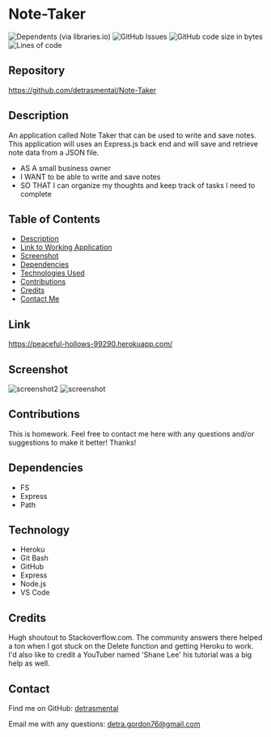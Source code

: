 # Note-Taker
![Dependents (via libraries.io)](https://img.shields.io/librariesio/dependents/npm/inquirer)
![GitHub Issues](https://img.shields.io/github/issues-raw/detrasmental/Note-Taker)
![GitHub code size in bytes](https://img.shields.io/github/languages/code-size/detrasmental/Note-Taker)
![Lines of code](https://img.shields.io/tokei/lines/github/detrasmental/Note-Taker)


## Repository
https://github.com/detrasmental/Note-Taker

## Description
An application called Note Taker that can be used to write and save notes. This application will uses an Express.js back end and will save and retrieve note data from a JSON file.
* AS A small business owner
* I WANT to be able to write and save notes
* SO THAT I can organize my thoughts and keep track of tasks I need to complete


## Table of Contents
- [Description](#Description)
- [Link to Working Application](#Link)
- [Screenshot](#Screenshot)
- [Dependencies](#Dependencies)
- [Technologies Used](#Technology)
- [Contributions](#contributions)
- [Credits](#Credits)
- [Contact Me](#Contact)

## Link
https://peaceful-hollows-99290.herokuapp.com/

## Screenshot
![screenshot2](https://user-images.githubusercontent.com/85942489/140663998-93f26220-a179-4326-b2e9-743b9b82dfa9.JPG)
![screenshot](https://user-images.githubusercontent.com/85942489/140664000-cbc302de-5670-447c-ae91-08e3dfbee32b.JPG)


## Contributions
This is homework. Feel free to contact me here with any questions and/or suggestions to make it better! Thanks!

## Dependencies
- FS
- Express
- Path

## Technology
- Heroku
- Git Bash
- GitHub
- Express
- Node.js
- VS Code

## Credits
Hugh shoutout to Stackoverflow.com. The community answers there helped a ton when I got stuck on the Delete function and getting Heroku to work. I'd also like to credit a YouTuber named 'Shane Lee' his tutorial was a big help as well. 

## Contact
Find me on GitHub: [detrasmental](https://github.com/detrasmental)

Email me with any questions: detra.gordon76@gmail.com
